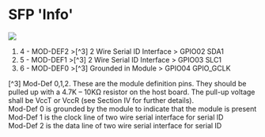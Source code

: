 # SFP 'Info'

![](https://github.com/goofyhsk/uHatSFP/SFP_20_Pins.png)


1. 4 - MOD-DEF2 >[^3] 2 Wire Serial ID Interface > GPIO02 SDA1
2. 5 - MOD-DEF1 >[^3] 2 Wire Serial ID Interface > GPIO03 SLC1
3. 6 - MOD-DEF0 >[^3] Grounded in Module > GPIO04 GPIO_GCLK

[^3] Mod-Def 0,1,2. These are the module definition pins. They should be pulled up with a
4.7K – 10KΩ resistor on the host board. The pull-up voltage shall be VccT or VccR (see
Section IV for further details).  
Mod-Def 0 is grounded by the module to indicate that the module is present  
Mod-Def 1 is the clock line of two wire serial interface for serial ID  
Mod-Def 2 is the data line of two wire serial interface for serial ID  